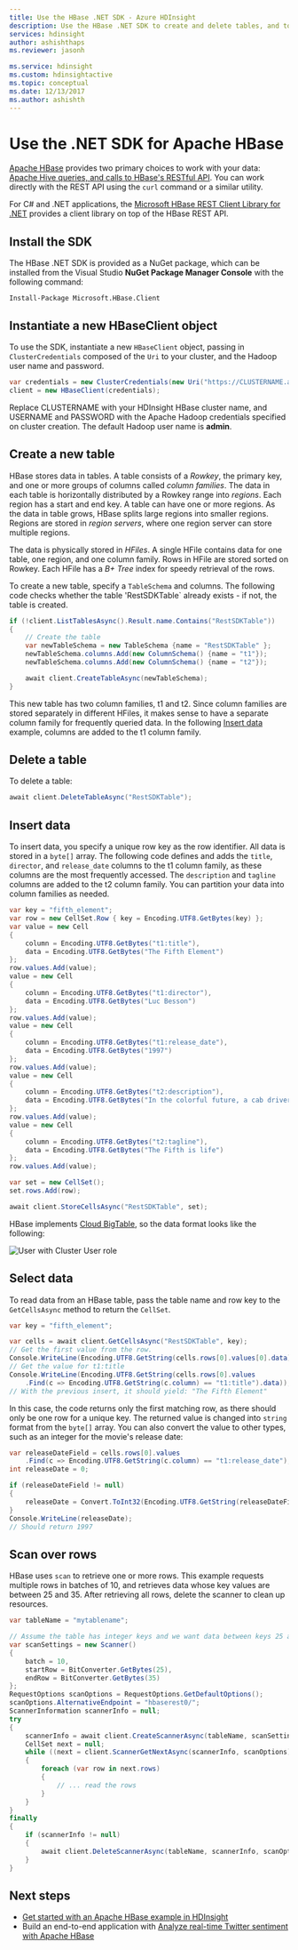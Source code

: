 ```yaml
---
title: Use the HBase .NET SDK - Azure HDInsight 
description: Use the HBase .NET SDK to create and delete tables, and to read and write data.
services: hdinsight
author: ashishthaps
ms.reviewer: jasonh

ms.service: hdinsight
ms.custom: hdinsightactive
ms.topic: conceptual
ms.date: 12/13/2017
ms.author: ashishth
---
```

# Use the .NET SDK for Apache HBase

[Apache HBase](apache-hbase-overview.md) provides two primary choices to work with your data: [Apache Hive queries, and calls to HBase's RESTful API](apache-hbase-tutorial-get-started-linux.md). You can work directly with the REST API using the `curl` command or a similar utility.

For C# and .NET applications, the [Microsoft HBase REST Client Library for .NET](https://www.nuget.org/packages/Microsoft.HBase.Client/) provides a client library on top of the HBase REST API.

## Install the SDK

The HBase .NET SDK is provided as a NuGet package, which can be installed from the Visual Studio **NuGet Package Manager Console** with the following command:

    Install-Package Microsoft.HBase.Client

## Instantiate a new HBaseClient object

To use the SDK, instantiate a new `HBaseClient` object, passing in `ClusterCredentials` composed of the `Uri` to your cluster, and the Hadoop user name and password.

```csharp
var credentials = new ClusterCredentials(new Uri("https://CLUSTERNAME.azurehdinsight.net"), "USERNAME", "PASSWORD");
client = new HBaseClient(credentials);
```

Replace CLUSTERNAME with your HDInsight HBase cluster name, and USERNAME and PASSWORD with the Apache Hadoop credentials specified on cluster creation. The default Hadoop user name is **admin**.

## Create a new table

HBase stores data in tables. A table consists of a *Rowkey*, the primary key, and one or more groups of columns called *column families*. The data in each table is horizontally distributed by a Rowkey range into *regions*. Each region has a start and end key. A table can have one or more regions. As the data in table grows, HBase splits large regions into smaller regions. Regions are stored in *region servers*, where one region server can store multiple regions.

The data is physically stored in *HFiles*. A single HFile contains data for one table, one region, and one column family. Rows in HFile are stored sorted on Rowkey. Each HFile has a *B+ Tree* index for speedy retrieval of the rows.

To create a new table, specify a `TableSchema` and columns. The following code checks whether the table 'RestSDKTable` already exists - if not, the table is created.

```csharp
if (!client.ListTablesAsync().Result.name.Contains("RestSDKTable"))
{
    // Create the table
    var newTableSchema = new TableSchema {name = "RestSDKTable" };
    newTableSchema.columns.Add(new ColumnSchema() {name = "t1"});
    newTableSchema.columns.Add(new ColumnSchema() {name = "t2"});

    await client.CreateTableAsync(newTableSchema);
}
```

This new table has two column families, t1 and t2. Since column families are stored separately in different HFiles, it makes sense to have a separate column family for frequently queried data. In the following [Insert data](#insert-data) example, columns are added to the t1 column family.

## Delete a table

To delete a table:

```csharp
await client.DeleteTableAsync("RestSDKTable");
```

## Insert data

To insert data, you specify a unique row key as the row identifier. All data is stored in a `byte[]` array. The following code defines and adds the `title`, `director`, and `release_date` columns to the t1 column family, as these columns are the most frequently accessed. The `description` and `tagline` columns are added to the t2 column family. You can partition your data into column families as needed.

```csharp
var key = "fifth_element";
var row = new CellSet.Row { key = Encoding.UTF8.GetBytes(key) };
var value = new Cell
{
    column = Encoding.UTF8.GetBytes("t1:title"),
    data = Encoding.UTF8.GetBytes("The Fifth Element")
};
row.values.Add(value);
value = new Cell
{
    column = Encoding.UTF8.GetBytes("t1:director"),
    data = Encoding.UTF8.GetBytes("Luc Besson")
};
row.values.Add(value);
value = new Cell
{
    column = Encoding.UTF8.GetBytes("t1:release_date"),
    data = Encoding.UTF8.GetBytes("1997")
};
row.values.Add(value);
value = new Cell
{
    column = Encoding.UTF8.GetBytes("t2:description"),
    data = Encoding.UTF8.GetBytes("In the colorful future, a cab driver unwittingly becomes the central figure in the search for a legendary cosmic weapon to keep Evil and Mr Zorg at bay.")
};
row.values.Add(value);
value = new Cell
{
    column = Encoding.UTF8.GetBytes("t2:tagline"),
    data = Encoding.UTF8.GetBytes("The Fifth is life")
};
row.values.Add(value);

var set = new CellSet();
set.rows.Add(row);

await client.StoreCellsAsync("RestSDKTable", set);
```

HBase implements [Cloud BigTable](https://cloud.google.com/bigtable/), so the data format looks like the following:

![User with Cluster User role](./media/apache-hbase-rest-sdk/table.png)

## Select data

To read data from an HBase table, pass the table name and row key to the `GetCellsAsync` method to return the `CellSet`.

```csharp
var key = "fifth_element";

var cells = await client.GetCellsAsync("RestSDKTable", key);
// Get the first value from the row.
Console.WriteLine(Encoding.UTF8.GetString(cells.rows[0].values[0].data));
// Get the value for t1:title
Console.WriteLine(Encoding.UTF8.GetString(cells.rows[0].values
    .Find(c => Encoding.UTF8.GetString(c.column) == "t1:title").data));
// With the previous insert, it should yield: "The Fifth Element"
```

In this case, the code returns only the first matching row, as there should only be one row for a unique key. The returned value is changed into `string` format from the `byte[]` array. You can also convert the value to other types, such as an integer for the movie's release date:

```csharp
var releaseDateField = cells.rows[0].values
    .Find(c => Encoding.UTF8.GetString(c.column) == "t1:release_date");
int releaseDate = 0;

if (releaseDateField != null)
{
    releaseDate = Convert.ToInt32(Encoding.UTF8.GetString(releaseDateField.data));
}
Console.WriteLine(releaseDate);
// Should return 1997
```

## Scan over rows

HBase uses `scan` to retrieve one or more rows. This example requests multiple rows in batches of 10, and retrieves data whose key values are between 25 and 35. After retrieving all rows, delete the scanner to clean up resources.

```csharp
var tableName = "mytablename";

// Assume the table has integer keys and we want data between keys 25 and 35
var scanSettings = new Scanner()
{
	batch = 10,
	startRow = BitConverter.GetBytes(25),
	endRow = BitConverter.GetBytes(35)
};
RequestOptions scanOptions = RequestOptions.GetDefaultOptions();
scanOptions.AlternativeEndpoint = "hbaserest0/";
ScannerInformation scannerInfo = null;
try
{
    scannerInfo = await client.CreateScannerAsync(tableName, scanSettings, scanOptions);
    CellSet next = null;
    while ((next = client.ScannerGetNextAsync(scannerInfo, scanOptions).Result) != null)
    {
	    foreach (var row in next.rows)
        {
    	    // ... read the rows
        }
    }
}
finally
{
    if (scannerInfo != null)
    {
        await client.DeleteScannerAsync(tableName, scannerInfo, scanOptions);
    }
}
```

## Next steps

* [Get started with an Apache HBase example in HDInsight](apache-hbase-tutorial-get-started-linux.md)
* Build an end-to-end application with [Analyze real-time Twitter sentiment with Apache HBase](../hdinsight-hbase-analyze-twitter-sentiment.md)
